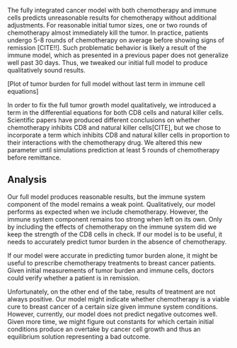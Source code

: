 The fully integrated cancer model with both chemotherapy and immune cells predicts unreasonable results for chemotherapy without additional adjustments. For reasonable initial tumor sizes, one or two rounds of chemotherapy almost immediately kill the tumor. In practice, patients undergo 5-8 rounds of chemotherapy on average before showing signs of remission [CITE!!]. Such problematic behavior is likely a result of the immune model, which as presented in a previous paper does not generalize well past 30 days. Thus, we tweaked our initial full model to produce qualitatively sound results.

[Plot of tumor burden for full model without last term in immune cell equations]

In order to fix the full tumor growth model qualitatively, we introduced a term in the differential equations for both CD8 cells and natural killer cells. Scientific papers have produced different conclusions on whether chemotherapy inhibits CD8 and natural killer cells[CITE], but we chose to incorporate a term which inhibits CD8 and natural killer cells in proportion to their interactions with the chemotherapy drug. We altered this new parameter until simulations prediction at least 5 rounds of chemotherapy before remittance. 

## Analysis

Our full model produces reasonable results, but the immune system component of the model remains a weak point. Qualitatively, our model performs as expected when we include chemotherapy. However, the immune system component remains too strong when left on its own. Only by including the effects of chemotherapy on the immune system did we keep the strength of the CD8 cells in check. If our model is to be useful, it needs to accurately predict tumor burden in the absence of chemotherapy.

If our model were accurate in predicting tumor burden alone, it might be useful to prescribe chemotherapy treatments to breast cancer patients. Given initial measurements of tumor burden and immune cells, doctors could verify whether a patient is in remission. 

Unfortunately, on the other end of the tabe, results of treatment are not always positive. Our model might indicate whether chemotherapy is a viable cure to breast cancer of a certain size given immune system conditions. However, currently, our model does not predict negative outcomes well. Given more time, we might figure out constants for which certain initial conditions produce an overtake by cancer cell growth and thus an equilibrium solution representing a bad outcome.
